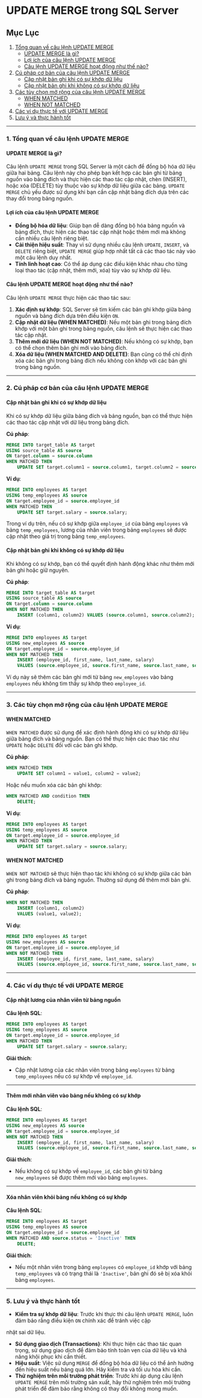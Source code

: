 # UPDATE MERGE trong SQL Server

## Mục Lục

1. [Tổng quan về câu lệnh UPDATE MERGE](#1-tổng-quan-về-câu-lệnh-update-merge)
   - [UPDATE MERGE là gì?](#update-merge-là-gì)
   - [Lợi ích của câu lệnh UPDATE MERGE](#lợi-ích-của-câu-lệnh-update-merge)
   - [Câu lệnh UPDATE MERGE hoạt động như thế nào?](#câu-lệnh-update-merge-hoạt-động-như-thế-nào)
2. [Cú pháp cơ bản của câu lệnh UPDATE MERGE](#2-cú-pháp-cơ-bản-của-câu-lệnh-update-merge)
   - [Cập nhật bản ghi khi có sự khớp dữ liệu](#cập-nhật-bản-ghi-khi-có-sự-khớp-dữ-liệu)
   - [Cập nhật bản ghi khi không có sự khớp dữ liệu](#cập-nhật-bản-ghi-khi-không-có-sự-khớp-dữ-liệu)
3. [Các tùy chọn mở rộng của câu lệnh UPDATE MERGE](#3-các-tùy-chọn-mở-rộng-của-câu-lệnh-update-merge)
   - [WHEN MATCHED](#when-matched)
   - [WHEN NOT MATCHED](#when-not-matched)
4. [Các ví dụ thực tế với UPDATE MERGE](#4-các-ví-dụ-thực-tế-với-update-merge)
5. [Lưu ý và thực hành tốt](#5-lưu-ý-và-thực-hành-tốt)

---

### 1. Tổng quan về câu lệnh UPDATE MERGE

#### UPDATE MERGE là gì?

Câu lệnh `UPDATE MERGE` trong SQL Server là một cách để đồng bộ hóa dữ liệu giữa hai bảng. Câu lệnh này cho phép bạn kết hợp các bản ghi từ bảng nguồn vào bảng đích và thực hiện các thao tác cập nhật, chèn (INSERT), hoặc xóa (DELETE) tùy thuộc vào sự khớp dữ liệu giữa các bảng. `UPDATE MERGE` chủ yếu được sử dụng khi bạn cần cập nhật bảng đích dựa trên các thay đổi trong bảng nguồn.

#### Lợi ích của câu lệnh UPDATE MERGE

- **Đồng bộ hóa dữ liệu**: Giúp bạn dễ dàng đồng bộ hóa bảng nguồn và bảng đích, thực hiện các thao tác cập nhật hoặc thêm mới mà không cần nhiều câu lệnh riêng biệt.
- **Cải thiện hiệu suất**: Thay vì sử dụng nhiều câu lệnh `UPDATE`, `INSERT`, và `DELETE` riêng biệt, `UPDATE MERGE` giúp hợp nhất tất cả các thao tác này vào một câu lệnh duy nhất.
- **Tính linh hoạt cao**: Có thể áp dụng các điều kiện khác nhau cho từng loại thao tác (cập nhật, thêm mới, xóa) tùy vào sự khớp dữ liệu.

#### Câu lệnh UPDATE MERGE hoạt động như thế nào?

Câu lệnh `UPDATE MERGE` thực hiện các thao tác sau:

1. **Xác định sự khớp**: SQL Server sẽ tìm kiếm các bản ghi khớp giữa bảng nguồn và bảng đích dựa trên điều kiện `ON`.
2. **Cập nhật dữ liệu (WHEN MATCHED)**: Nếu một bản ghi trong bảng đích khớp với một bản ghi trong bảng nguồn, câu lệnh sẽ thực hiện các thao tác cập nhật.
3. **Thêm mới dữ liệu (WHEN NOT MATCHED)**: Nếu không có sự khớp, bạn có thể chọn thêm bản ghi mới vào bảng đích.
4. **Xóa dữ liệu (WHEN MATCHED AND DELETE)**: Bạn cũng có thể chỉ định xóa các bản ghi trong bảng đích nếu không còn khớp với các bản ghi trong bảng nguồn.

---

### 2. Cú pháp cơ bản của câu lệnh UPDATE MERGE

#### Cập nhật bản ghi khi có sự khớp dữ liệu

Khi có sự khớp dữ liệu giữa bảng đích và bảng nguồn, bạn có thể thực hiện các thao tác cập nhật với dữ liệu trong bảng đích.

**Cú pháp**:

```sql
MERGE INTO target_table AS target
USING source_table AS source
ON target.column = source.column
WHEN MATCHED THEN
    UPDATE SET target.column1 = source.column1, target.column2 = source.column2;
```

**Ví dụ**:

```sql
MERGE INTO employees AS target
USING temp_employees AS source
ON target.employee_id = source.employee_id
WHEN MATCHED THEN
    UPDATE SET target.salary = source.salary;
```

Trong ví dụ trên, nếu có sự khớp giữa `employee_id` của bảng `employees` và bảng `temp_employees`, lương của nhân viên trong bảng `employees` sẽ được cập nhật theo giá trị trong bảng `temp_employees`.

#### Cập nhật bản ghi khi không có sự khớp dữ liệu

Khi không có sự khớp, bạn có thể quyết định hành động khác như thêm mới bản ghi hoặc giữ nguyên.

**Cú pháp**:

```sql
MERGE INTO target_table AS target
USING source_table AS source
ON target.column = source.column
WHEN NOT MATCHED THEN
    INSERT (column1, column2) VALUES (source.column1, source.column2);
```

**Ví dụ**:

```sql
MERGE INTO employees AS target
USING new_employees AS source
ON target.employee_id = source.employee_id
WHEN NOT MATCHED THEN
    INSERT (employee_id, first_name, last_name, salary)
    VALUES (source.employee_id, source.first_name, source.last_name, source.salary);
```

Ví dụ này sẽ thêm các bản ghi mới từ bảng `new_employees` vào bảng `employees` nếu không tìm thấy sự khớp theo `employee_id`.

---

### 3. Các tùy chọn mở rộng của câu lệnh UPDATE MERGE

#### WHEN MATCHED

`WHEN MATCHED` được sử dụng để xác định hành động khi có sự khớp dữ liệu giữa bảng đích và bảng nguồn. Bạn có thể thực hiện các thao tác như `UPDATE` hoặc `DELETE` đối với các bản ghi khớp.

**Cú pháp**:

```sql
WHEN MATCHED THEN
    UPDATE SET column1 = value1, column2 = value2;
```

Hoặc nếu muốn xóa các bản ghi khớp:

```sql
WHEN MATCHED AND condition THEN
    DELETE;
```

**Ví dụ**:

```sql
MERGE INTO employees AS target
USING temp_employees AS source
ON target.employee_id = source.employee_id
WHEN MATCHED THEN
    UPDATE SET target.salary = source.salary;
```

#### WHEN NOT MATCHED

`WHEN NOT MATCHED` sẽ thực hiện thao tác khi không có sự khớp giữa các bản ghi trong bảng đích và bảng nguồn. Thường sử dụng để thêm mới bản ghi.

**Cú pháp**:

```sql
WHEN NOT MATCHED THEN
    INSERT (column1, column2)
    VALUES (value1, value2);
```

**Ví dụ**:

```sql
MERGE INTO employees AS target
USING new_employees AS source
ON target.employee_id = source.employee_id
WHEN NOT MATCHED THEN
    INSERT (employee_id, first_name, last_name, salary)
    VALUES (source.employee_id, source.first_name, source.last_name, source.salary);
```

---

### 4. Các ví dụ thực tế với UPDATE MERGE

#### Cập nhật lương của nhân viên từ bảng nguồn

**Câu lệnh SQL**:

```sql
MERGE INTO employees AS target
USING temp_employees AS source
ON target.employee_id = source.employee_id
WHEN MATCHED THEN
    UPDATE SET target.salary = source.salary;
```

**Giải thích**:

- Cập nhật lương của các nhân viên trong bảng `employees` từ bảng `temp_employees` nếu có sự khớp về `employee_id`.

---

#### Thêm mới nhân viên vào bảng nếu không có sự khớp

**Câu lệnh SQL**:

```sql
MERGE INTO employees AS target
USING new_employees AS source
ON target.employee_id = source.employee_id
WHEN NOT MATCHED THEN
    INSERT (employee_id, first_name, last_name, salary)
    VALUES (source.employee_id, source.first_name, source.last_name, source.salary);
```

**Giải thích**:

- Nếu không có sự khớp về `employee_id`, các bản ghi từ bảng `new_employees` sẽ được thêm mới vào bảng `employees`.

---

#### Xóa nhân viên khỏi bảng nếu không có sự khớp

**Câu lệnh SQL**:

```sql
MERGE INTO employees AS target
USING temp_employees AS source
ON target.employee_id = source.employee_id
WHEN MATCHED AND source.status = 'Inactive' THEN
    DELETE;
```

**Giải thích**:

- Nếu một nhân viên trong bảng `employees` có `employee_id` khớp với bảng `temp_employees` và có trạng thái là `'Inactive'`, bản ghi đó sẽ bị xóa khỏi bảng `employees`.

---

### 5. Lưu ý và thực hành tốt

- **Kiểm tra sự khớp dữ liệu**: Trước khi thực thi câu lệnh `UPDATE MERGE`, luôn đảm bảo rằng điều kiện `ON` chính xác để tránh việc cập

nhật sai dữ liệu.

- **Sử dụng giao dịch (Transactions)**: Khi thực hiện các thao tác quan trọng, sử dụng giao dịch để đảm bảo tính toàn vẹn của dữ liệu và khả năng khôi phục khi cần thiết.
- **Hiệu suất**: Việc sử dụng `MERGE` để đồng bộ hóa dữ liệu có thể ảnh hưởng đến hiệu suất nếu bảng quá lớn. Hãy kiểm tra và tối ưu hóa khi cần.
- **Thử nghiệm trên môi trường phát triển**: Trước khi áp dụng câu lệnh `UPDATE MERGE` trên môi trường sản xuất, hãy thử nghiệm trên môi trường phát triển để đảm bảo rằng không có thay đổi không mong muốn.
